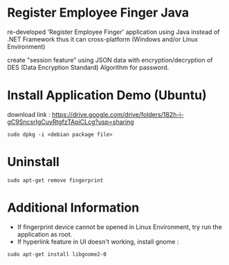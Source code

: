 # Register Employee Finger Java 
re-developed 'Register Employee Finger' application using Java instead of .NET Framework thus it can cross-platform (Windows and/or Linux Environment)

create "session feature" using JSON data with encryption/decryption of DES (Data Encryption Standard) Algorithm for password.


# Install Application Demo (Ubuntu)
download link : https://drive.google.com/drive/folders/182h-i-gC9SncsrIgCuvRtgfzTApiCLcg?usp=sharing
```
sudo dpkg -i <debian package file>
```

# Uninstall
```
sudo apt-get remove fingerprint
```

# Additional Information
- If fingerprint device cannot be opened in Linux Environment, try run the application as root.
- If hyperlink feature in UI doesn't working, install gnome :
```
sudo apt-get install libgnome2-0
```
